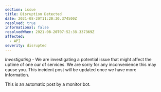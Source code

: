 ```yaml
---
section: issue
title: Disruption Detected
date: 2021-08-20T11:20:30.374500Z
resolved: true
informational: false
resolvedWhen: 2021-08-20T07:52:38.337369Z
affected:
  - API
severity: disrupted
---
```

*Investigating* - We are investigating a potential issue that might affect the uptime of one our of services. We are sorry for any inconvenience this may cause you. This incident post will be updated once we have more information.

This is an automatic post by a monitor bot.
        